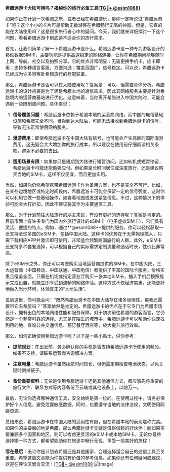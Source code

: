 **希腊远游卡大陆可用吗？揭秘你的旅行必备工具[[TG💪+ @esim1088](https://t.me/s/esim1088)]**

如果你正在计划一次希腊之旅，或者已经在希腊游玩，那你一定听说过“希腊远游卡”吧？这个小小的卡片可是帮助无数游客在希腊畅行无阻的神器。但是，它真的能在大陆使用吗？这是很多旅行者心中的疑问。今天，我们就来详细探讨一下这个问题，看看希腊远游卡到底适不适合你的旅行需求。

首先，让我们简单了解一下希腊远游卡是什么。希腊远游卡是一种专为游客设计的移动数据SIM卡，主要功能是提供高速稳定的网络连接，让你在希腊期间能够随时上网、导航、社交以及拍照分享。它的优点非常明显：无需更换手机卡，插卡即用；支持多种语言客服，方便沟通；覆盖范围广，信号稳定。可以说，希腊远游卡已经成为许多游客赴希腊旅行的标配装备。

那么，希腊远游卡是否可以在大陆使用呢？答案是：可以，但需要具体分析。希腊远游卡的设计初衷是为了满足希腊本地的通信需求，因此其网络服务主要是针对希腊境内的运营商基站进行优化。这意味着，当你离开希腊进入中国大陆时，可能会遇到一些限制或问题。具体来说：

1. **信号覆盖问题**：希腊远游卡依赖于希腊本地的运营商网络，而中国的电信基础设施和希腊完全不同。当你到达大陆后，可能无法接收到希腊远游卡的信号，导致无法正常使用网络服务。
   
2. **漫游费用**：即使希腊远游卡在中国大陆有信号，也可能会产生高额的国际漫游费用。这无疑会大大增加你的旅行成本，所以建议在使用前仔细阅读相关条款，避免不必要的支出。

3. **适用场景有限**：如果你只是短期到大陆进行短暂访问，比如转机或短暂停留，希腊远游卡可能还能勉强应付。但如果是长时间居住或深度旅行，还是建议购买当地的SIM卡，这样不仅便宜，而且更加实用。

当然，如果你仍然希望携带希腊远游卡作为备用方案，也不是完全不可行。比如，在某些边境地区或特定时间段内，希腊远游卡可能会保留一定的信号强度，这时你可以利用它做一些基础操作，如查看地图或发送紧急信息。不过，这种情况下的体验可能会大打折扣，因此不建议将其作为主要通信工具。

那么，对于计划前往大陆旅行的朋友来说，有没有更好的选择呢？答案是肯定的。目前市面上有许多专门为国内外旅行设计的eSIM卡（电子虚拟SIM卡），它们具有灵活、便捷的特点。例如，通过**@esim1088**提供的服务，你可以轻松获取一张支持全球多国的eSIM卡，包括中国大陆。这种卡的优势在于无需物理插入，只需下载相应APP并激活即可使用，非常适合频繁跨国旅行的人群。此外，eSIM卡还支持多种套餐选择，可以根据自己的实际需求定制流量和通话时长，性价比非常高。

除了eSIM卡之外，你还可以考虑购买当地运营商提供的SIM卡。在中国大陆，三大运营商（中国移动、中国联通、中国电信）都提供了丰富的国际卡服务，价格实惠且覆盖全面。只需在机场或指定营业厅购买一张本地SIM卡，插入手机后按照提示完成设置，就能立即享受到流畅的网络体验。这种方式不仅经济实惠，还能更好地融入当地环境，体验真正的“本地生活”。

说到这里，你可能会问：“既然希腊远游卡在中国大陆存在诸多局限性，那我还需要带它去希腊吗？”答案依然是肯定的。希腊远游卡的优点在于它专门为希腊市场设计，拥有出色的本地网络性能和服务保障。对于初次前往希腊的游客而言，它仍然是一个非常可靠的选择。尤其是在陌生的城市中，希腊远游卡可以帮助你快速找到目的地、查询公共交通信息、预订餐厅酒店等，极大提升旅行效率。

那么，如何正确使用希腊远游卡呢？以下是一些小贴士，供你参考：

- **提前规划**：在出发前，务必确认你的手机是否支持希腊远游卡所使用的频段。如果不支持，请联系运营商咨询解决方案。
  
- **注意电量**：希腊远游卡虽然续航时间较长，但仍需定期检查电池状态，以免关键时刻掉链子。
  
- **备份重要资料**：无论是使用希腊远游卡还是其他通信方式，都应事先将重要的旅行文件、联系方式等内容备份至云端或其他设备上，以防万一。

最后，无论你选择哪种通信工具，安全始终是第一位的。在使用过程中，请务必保护好个人信息，避免泄露敏感数据。同时，也要遵守当地的法律法规，文明使用网络资源。

总结来说，希腊远游卡在中国大陆的适用性有限，但在希腊本地的表现堪称完美。如果你的主要目的地是希腊，那么希腊远游卡无疑是值得信赖的好伙伴；而如果需要兼顾多个国家和地区，则可以考虑更灵活的eSIM卡或本地SIM卡。无论你最终选择哪一种方式，都希望能助你在旅途中畅行无忧，享受一段美好的旅程！

**写在最后**：无论你是计划去希腊还是其他国家，合理选择适合自己的通信工具至关重要。希望这篇文章能为你提供有价值的参考信息。如果你还有任何疑问或建议，欢迎在评论区留言交流！[[TG💪+ @esim1088](https://t.me/s/esim1088) ![Image](https://i.postimg.cc/4NQfJmqS/Snipaste-2025-05-13-00-14-12.png)]